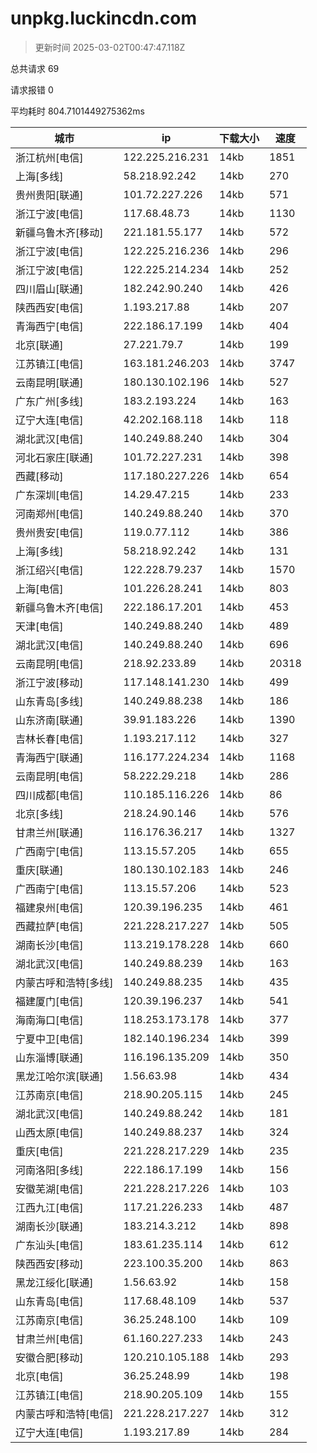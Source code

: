 
  # unpkg.luckincdn.com

  > 更新时间 2025-03-02T00:47:47.118Z
  
  总共请求 69

  请求报错 0

  平均耗时 804.7101449275362ms

|城市|ip|下载大小|速度|
|-----|----------|---|---|
|浙江杭州[电信]|122.225.216.231|14kb|1851|
|上海[多线]|58.218.92.242|14kb|270|
|贵州贵阳[联通]|101.72.227.226|14kb|571|
|浙江宁波[电信]|117.68.48.73|14kb|1130|
|新疆乌鲁木齐[移动]|221.181.55.177|14kb|572|
|浙江宁波[电信]|122.225.216.236|14kb|296|
|浙江宁波[电信]|122.225.214.234|14kb|252|
|四川眉山[联通]|182.242.90.240|14kb|426|
|陕西西安[电信]|1.193.217.88|14kb|207|
|青海西宁[电信]|222.186.17.199|14kb|404|
|北京[联通]|27.221.79.7|14kb|199|
|江苏镇江[电信]|163.181.246.203|14kb|3747|
|云南昆明[联通]|180.130.102.196|14kb|527|
|广东广州[多线]|183.2.193.224|14kb|163|
|辽宁大连[电信]|42.202.168.118|14kb|118|
|湖北武汉[电信]|140.249.88.240|14kb|304|
|河北石家庄[联通]|101.72.227.231|14kb|398|
|西藏[移动]|117.180.227.226|14kb|654|
|广东深圳[电信]|14.29.47.215|14kb|233|
|河南郑州[电信]|140.249.88.240|14kb|370|
|贵州贵安[电信]|119.0.77.112|14kb|386|
|上海[多线]|58.218.92.242|14kb|131|
|浙江绍兴[电信]|122.228.79.237|14kb|1570|
|上海[电信]|101.226.28.241|14kb|803|
|新疆乌鲁木齐[电信]|222.186.17.201|14kb|453|
|天津[电信]|140.249.88.240|14kb|489|
|湖北武汉[电信]|140.249.88.240|14kb|696|
|云南昆明[电信]|218.92.233.89|14kb|20318|
|浙江宁波[移动]|117.148.141.230|14kb|499|
|山东青岛[多线]|140.249.88.238|14kb|186|
|山东济南[联通]|39.91.183.226|14kb|1390|
|吉林长春[电信]|1.193.217.112|14kb|327|
|青海西宁[联通]|116.177.224.234|14kb|1168|
|云南昆明[电信]|58.222.29.218|14kb|286|
|四川成都[电信]|110.185.116.226|14kb|86|
|北京[多线]|218.24.90.146|14kb|576|
|甘肃兰州[联通]|116.176.36.217|14kb|1327|
|广西南宁[电信]|113.15.57.205|14kb|655|
|重庆[联通]|180.130.102.183|14kb|246|
|广西南宁[电信]|113.15.57.206|14kb|523|
|福建泉州[电信]|120.39.196.235|14kb|461|
|西藏拉萨[电信]|221.228.217.227|14kb|505|
|湖南长沙[电信]|113.219.178.228|14kb|660|
|湖北武汉[电信]|140.249.88.239|14kb|163|
|内蒙古呼和浩特[多线]|140.249.88.235|14kb|435|
|福建厦门[电信]|120.39.196.237|14kb|541|
|海南海口[电信]|118.253.173.178|14kb|377|
|宁夏中卫[电信]|182.140.196.234|14kb|399|
|山东淄博[联通]|116.196.135.209|14kb|350|
|黑龙江哈尔滨[联通]|1.56.63.98|14kb|434|
|江苏南京[电信]|218.90.205.115|14kb|245|
|湖北武汉[电信]|140.249.88.242|14kb|181|
|山西太原[电信]|140.249.88.237|14kb|324|
|重庆[电信]|221.228.217.229|14kb|235|
|河南洛阳[多线]|222.186.17.199|14kb|156|
|安徽芜湖[电信]|221.228.217.226|14kb|103|
|江西九江[电信]|117.21.226.233|14kb|487|
|湖南长沙[联通]|183.214.3.212|14kb|898|
|广东汕头[电信]|183.61.235.114|14kb|612|
|陕西西安[移动]|223.100.35.200|14kb|863|
|黑龙江绥化[联通]|1.56.63.92|14kb|158|
|山东青岛[电信]|117.68.48.109|14kb|537|
|江苏南京[电信]|36.25.248.100|14kb|109|
|甘肃兰州[电信]|61.160.227.233|14kb|243|
|安徽合肥[移动]|120.210.105.188|14kb|293|
|北京[电信]|36.25.248.99|14kb|198|
|江苏镇江[电信]|218.90.205.109|14kb|155|
|内蒙古呼和浩特[电信]|221.228.217.227|14kb|312|
|辽宁大连[电信]|1.193.217.89|14kb|284|

  